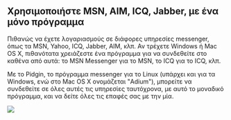 



<h2>Χρησιμοποιήστε MSN, AIM, ICQ, Jabber, με ένα μόνο πρόγραμμα</h2>

Πιθανώς να έχετε λογαριασμούς σε διάφορες υπηρεσίες messenger, όπως τα
MSN, Yahoo, ICQ, Jabber, AIM, κλπ. Αν τρέχετε Windows ή Mac OS X, 
πιθανότατα χρειάζεστε ένα πρόγραμμα για να συνδεθείτε στο καθένα από αυτά:
το MSN Messenger για το MSN, το ICQ για το ICQ, κλπ.

Με το Pidgin, το πρόγραμμα messenger για το Linux (υπάρχει και για τα
Windows, ενώ στο Mac OS X ονομάζεται "Adium"), μπορείτε να συνδεθείτε
σε όλες αυτές τις υπηρεσίες ταυτόχρονα, με αυτό το μοναδικό πρόγραμμα, 
και να δείτε όλες τις επαφές σας με την μία.

<img src="Images/gaim_im_services.png" />

  
